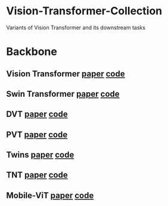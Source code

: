 # Vision-Transformer-Collection
Variants of Vision Transformer and its downstream tasks

# Backbone
## Vision Transformer [paper](https://arxiv.org/abs/2010.11929) [code](https://github.com/google-research/vision_transformer)
## Swin Transformer [paper](https://arxiv.org/abs/2103.14030) [code](https://github.com/microsoft/Swin-Transformer)
## DVT [paper](https://arxiv.org/abs/2105.15075) [code](https://github.com/blackfeather-wang/Dynamic-Vision-Transformer)
## PVT [paper](https://arxiv.org/abs/2102.12122) [code](https://github.com/whai362/PVT)
## Twins [paper](https://arxiv.org/abs/2104.13840) [code](https://github.com/Meituan-AutoML/Twins)
## TNT [paper](https://arxiv.org/abs/2103.00112) [code](https://github.com/lucidrains/transformer-in-transformer)
## Mobile-ViT [paper](https://arxiv.org/abs/2110.02178?context=cs.LG) [code](https://github.com/chinhsuanwu/mobilevit-pytorch)
